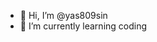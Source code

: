 - 👋 Hi, I’m @yas809sin
- 🌱 I’m currently learning coding


<!---
yas809sin/yas809sin is a ✨ special ✨ repository because its `README.md` (this file) appears on your GitHub profile.
You can click the Preview link to take a look at your changes.
--->
